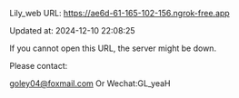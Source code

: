 Lily_web URL: https://ae6d-61-165-102-156.ngrok-free.app

Updated at: 2024-12-10 22:08:25

If you cannot open this URL, the server might be down.

Please contact: 

goley04@foxmail.com Or Wechat:GL_yeaH